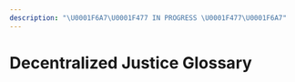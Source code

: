 ```yaml
---
description: "\U0001F6A7\U0001F477 IN PROGRESS \U0001F477\U0001F6A7"
---
```


# Decentralized Justice Glossary

